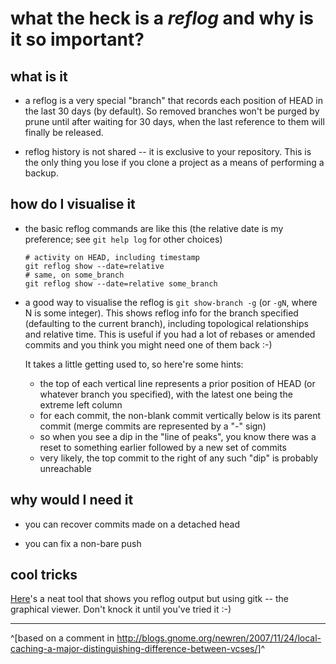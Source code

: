 # what the heck is a *reflog* and why is it so important?

## what is it

  * a reflog is a very special "branch" that records each position of HEAD
    in the last 30 days (by default). So removed branches won't be purged by
    prune until after waiting for 30 days, when the last reference to them
    will finally be released.

  * reflog history is not shared -- it is exclusive to your repository.  This
    is the only thing you lose if you clone a project as a means of performing
    a backup.

## how do I visualise it

  * the basic reflog commands are like this (the relative date is my
    preference; see `git help log` for other choices)

        # activity on HEAD, including timestamp
        git reflog show --date=relative
        # same, on some_branch
        git reflog show --date=relative some_branch

  * a good way to visualise the reflog is `git show-branch -g` (or `-gN`,
    where N is some integer).  This shows reflog info for the branch specified
    (defaulting to the current branch), including topological relationships
    and relative time.  This is useful if you had a lot of rebases or amended
    commits and you think you might need one of them back :-)

    It takes a little getting used to, so here're some hints:

      * the top of each vertical line represents a prior position of HEAD (or
        whatever branch you specified), with the latest one being the extreme
        left column
      * for each commit, the non-blank commit vertically below is its parent
        commit (merge commits are represented by a "-" sign)
      * so when you see a dip in the "line of peaks", you know there was a
        reset to something earlier followed by a new set of commits
      * very likely, the top commit to the right of any such "dip" is probably
        unreachable

## why would I need it

  * you can recover commits made on a detached head

  * you can fix a non-bare push

## cool tricks

[Here](tools/git-reflogk)'s a neat tool that shows you reflog output but
using gitk -- the graphical viewer.  Don't knock it until you've tried it :-)

----

^[based on a comment in <http://blogs.gnome.org/newren/2007/11/24/local-caching-a-major-distinguishing-difference-between-vcses/>]^
